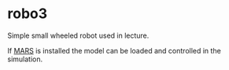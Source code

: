# robo3
Simple small wheeled robot used in lecture.

If [MARS](https://github.com/rock-simulation/mars) is installed the model can be loaded and controlled in the simulation.
